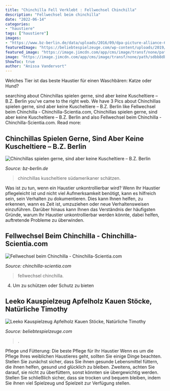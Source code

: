 ```yaml
---
title: "Chinchilla Fell Verklebt : Fellwechsel Chinchilla"
description: "Fellwechsel beim chinchilla"
date: "2022-06-14"
categories:
- "haustiere"
tags: ["haustiere"]
images:
- "https://www.bz-berlin.de/data/uploads/2016/09/dpa-picture-alliance-6408_3_1474207940-768x432.jpg"
featuredImage: "https://beliebtespielzeuge.com/wp-content/uploads/2019/09/209532-7.jpg"
featured_image: "https://image.jimcdn.com/app/cms/image/transf/none/path/sdbb8db05959db18e/image/i62196564f97b84f8/version/1536871194/image.jpg"
image: "https://image.jimcdn.com/app/cms/image/transf/none/path/sdbb8db05959db18e/image/i62196564f97b84f8/version/1536871194/image.jpg"
ShowToc: true
author: "Anissa Vandervort"
---
```



Welches Tier ist das beste Haustier für einen Waschbären: Katze oder Hund?

	

		
searching about Chinchillas spielen gerne, sind aber keine Kuscheltiere – B.Z. Berlin you've came to the right web. We have 3 Pics about Chinchillas spielen gerne, sind aber keine Kuscheltiere – B.Z. Berlin like Fellwechsel beim Chinchilla - Chinchilla-Scientia.com, Chinchillas spielen gerne, sind aber keine Kuscheltiere – B.Z. Berlin and also Fellwechsel beim Chinchilla - Chinchilla-Scientia.com. Read more:
		
    
## Chinchillas Spielen Gerne, Sind Aber Keine Kuscheltiere – B.Z. Berlin

<img loading=lazy src="https://www.bz-berlin.de/data/uploads/2016/09/dpa-picture-alliance-6408_3_1474207940-768x432.jpg" onerror="this.onerror=null;this.src='https://tse1.mm.bing.net/th?id=OIP.5CE3aS306uyxOEmnlZ9CDgHaEK&amp;pid=15.1';" alt="Chinchillas spielen gerne, sind aber keine Kuscheltiere – B.Z. Berlin">

_Source: bz-berlin.de_

>chinchillas kuscheltiere südamerikaner schätzen. 

	

Was ist zu tun, wenn ein Haustier unkontrollierbar wird?
Wenn Ihr Haustier pflegeleicht ist und nicht viel Aufmerksamkeit benötigt, kann es hilfreich sein, sein Verhalten zu dokumentieren. Dies kann Ihnen helfen, zu erkennen, wann es Zeit ist, umzuziehen oder neue Verhaltensweisen einzuführen. Darüber hinaus kann Ihnen das Verständnis der häufigsten Gründe, warum Ihr Haustier unkontrollierbar werden könnte, dabei helfen, auftretende Probleme zu überwinden.

    
## Fellwechsel Beim Chinchilla - Chinchilla-Scientia.com

<img loading=lazy src="https://image.jimcdn.com/app/cms/image/transf/none/path/sdbb8db05959db18e/image/i62196564f97b84f8/version/1536871194/image.jpg" onerror="this.onerror=null;this.src='https://tse1.mm.bing.net/th?id=OIP.aLwbXy7glEZ5JgqFYawuJgHaFd&amp;pid=15.1';" alt="Fellwechsel beim Chinchilla - Chinchilla-Scientia.com">

_Source: chinchilla-scientia.com_

>fellwechsel chinchilla. 

	

4. Um zu schützen oder Schutz zu bieten

    
## Leeko Kauspielzeug Apfelholz Kauen Stöcke, Natürliche Timothy

<img loading=lazy src="https://beliebtespielzeuge.com/wp-content/uploads/2019/09/209532-7.jpg" onerror="this.onerror=null;this.src='https://tse1.mm.bing.net/th?id=OIP.zQrZoEw7N3qkat3b25JJ8wAAAA&amp;pid=15.1';" alt="Leeko Kauspielzeug Apfelholz Kauen Stöcke, Natürliche Timothy">

_Source: beliebtespielzeuge.com_

>. 

	

Pflege und Fütterung: Die beste Pflege für Ihr Haustier
Wenn es um die Pflege Ihres weiblichen Haustieres geht, sollten Sie einige Dinge beachten. Stellen Sie zunächst sicher, dass Sie ihnen gesunde Lebensmittel füttern, die ihnen helfen, gesund und glücklich zu bleiben. Zweitens, achten Sie darauf, sie nicht zu überfüttern, sonst könnten sie übergewichtig werden. Stellen Sie schließlich sicher, dass sie trocken und bequem bleiben, indem Sie ihnen viel Spielzeug und Spielzeit zur Verfügung stellen.

